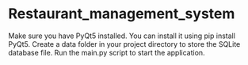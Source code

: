 # Restaurant_management_system
Make sure you have PyQt5 installed. You can install it using pip install PyQt5.
Create a data folder in your project directory to store the SQLite database file.
Run the main.py script to start the application.
